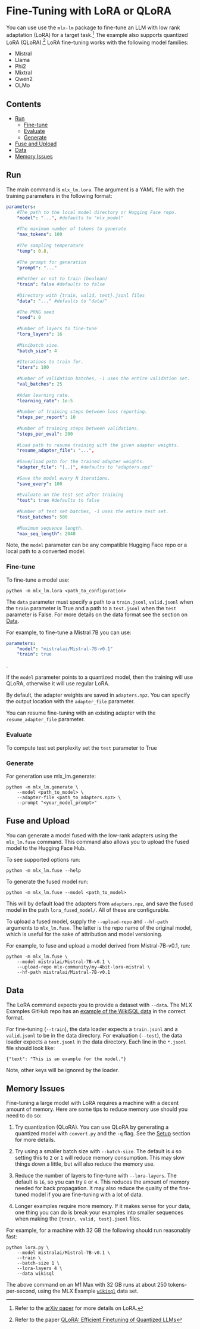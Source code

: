 # Fine-Tuning with LoRA or QLoRA

You can use use the `mlx-lm` package to fine-tune an LLM with low rank
adaptation (LoRA) for a target task.[^lora] The example also supports quantized
LoRA (QLoRA).[^qlora] LoRA fine-tuning works with the following model families:

- Mistral
- Llama
- Phi2
- Mixtral
- Qwen2
- OLMo

## Contents

* [Run](#Run)
  * [Fine-tune](#Fine-tune)
  * [Evaluate](#Evaluate)
  * [Generate](#Generate)
* [Fuse and Upload](#Fuse-and-Upload)
* [Data](#Data)
* [Memory Issues](#Memory-Issues)

## Run

The main command is `mlx_lm.lora`. The argument is a YAML file with the training parameters 
in the following format:

```yaml
parameters:
    #The path to the local model directory or Hugging Face repo.
    "model": "...", #defaults to "mlx_model"
      
    #The maximum number of tokens to generate  
    "max_tokens": 100
    
    #The sampling temperature
    "temp": 0.8,
    
    #The prompt for generation
    "prompt": "..."
      
    #Whether or not to train (boolean)
    "train": false #defaults to false
    
    #Directory with {train, valid, test}.jsonl files
    "data": "..." #defaults to "data/"
      
    #The PRNG seed
    "seed": 0
    
    #Number of layers to fine-tune
    "lora_layers": 16
    
    #Minibatch size.
    "batch_size": 4
    
    #Iterations to train for.
    "iters": 100
    
    #Number of validation batches, -1 uses the entire validation set.
    "val_batches": 25
    
    #Adam learning rate.
    "learning_rate": 1e-5
    
    #Number of training steps between loss reporting.
    "steps_per_report": 10
    
    #Number of training steps between validations.
    "steps_per_eval": 200
    
    #Load path to resume training with the given adapter weights.
    "resume_adapter_file": "...",
      
    #Save/load path for the trained adapter weights.
    "adapter_file": "[..]", #defaults to "adapters.npz"
      
    #Save the model every N iterations.  
    "save_every": 100
    
    #Evaluate on the test set after training
    "test": true #defaults to false
    
    #Number of test set batches, -1 uses the entire test set.
    "test_batches": 500
    
    #Maximum sequence length.
    "max_seq_length": 2048
```

Note, the `model` parameter can be any compatible Hugging
Face repo or a local path to a converted model. 

### Fine-tune

To fine-tune a model use:

```shell
python -m mlx_lm.lora <path_to_configuration>
```

The `data` parameter must specify a path to a `train.jsonl`, `valid.jsonl`
when the `train` parameter is True and a path to a `test.jsonl` when the `test` parameter 
is False. For more details on the data format see the section on [Data](#Data).

For example, to fine-tune a Mistral 7B you can use:

```yaml
parameters:
    "model": "mistralai/Mistral-7B-v0.1"
    "train": true
```
.

If the `model` parameter points to a quantized model, then the training will use QLoRA,
otherwise it will use regular LoRA.

By default, the adapter weights are saved in `adapters.npz`. You can specify
the output location with the `adapter_file` parameter.

You can resume fine-tuning with an existing adapter with the 
`resume_adapter_file` parameter. 

### Evaluate

To compute test set perplexity set the `test` parameter to True

### Generate

For generation use mlx_lm.generate:

```shell
python -m mlx_lm.generate \
    --model <path_to_model> \
    --adapter-file <path_to_adapters.npz> \
    --prompt "<your_model_prompt>"
```

## Fuse and Upload

You can generate a model fused with the low-rank adapters using the
`mlx_lm.fuse` command. This command also allows you to upload the fused model
to the Hugging Face Hub.

To see supported options run:

```shell
python -m mlx_lm.fuse --help
```

To generate the fused model run:

```shell
python -m mlx_lm.fuse --model <path_to_model>
```

This will by default load the adapters from `adapters.npz`, and save the fused
model in the path `lora_fused_model/`. All of these are configurable.

To upload a fused model, supply the `--upload-repo` and `--hf-path` arguments
to `mlx_lm.fuse`. The latter is the repo name of the original model, which is
useful for the sake of attribution and model versioning.

For example, to fuse and upload a model derived from Mistral-7B-v0.1, run: 

```shell
python -m mlx_lm.fuse \
    --model mistralai/Mistral-7B-v0.1 \
    --upload-repo mlx-community/my-4bit-lora-mistral \
    --hf-path mistralai/Mistral-7B-v0.1
```

## Data

The LoRA command expects you to provide a dataset with `--data`.  The MLX
Examples GitHub repo has an [example of the WikiSQL
data](https://github.com/ml-explore/mlx-examples/tree/main/lora/data) in the
correct format.

For fine-tuning (`--train`), the data loader expects a `train.jsonl` and a
`valid.jsonl` to be in the data directory. For evaluation (`--test`), the data
loader expects a `test.jsonl` in the data directory. Each line in the `*.jsonl`
file should look like:

```
{"text": "This is an example for the model."}
```

Note, other keys will be ignored by the loader.

## Memory Issues

Fine-tuning a large model with LoRA requires a machine with a decent amount
of memory. Here are some tips to reduce memory use should you need to do so:

1. Try quantization (QLoRA). You can use QLoRA by generating a quantized model
   with `convert.py` and the `-q` flag. See the [Setup](#setup) section for
   more details. 

2. Try using a smaller batch size with `--batch-size`. The default is `4` so
   setting this to `2` or `1` will reduce memory consumption. This may slow
   things down a little, but will also reduce the memory use.

3. Reduce the number of layers to fine-tune with `--lora-layers`. The default
   is `16`, so you can try `8` or `4`. This reduces the amount of memory
   needed for back propagation. It may also reduce the quality of the
   fine-tuned model if you are fine-tuning with a lot of data.

4. Longer examples require more memory. If it makes sense for your data, one thing
   you can do is break your examples into smaller
   sequences when making the `{train, valid, test}.jsonl` files.

For example, for a machine with 32 GB the following should run reasonably fast:

```
python lora.py \
    --model mistralai/Mistral-7B-v0.1 \
    --train \
    --batch-size 1 \
    --lora-layers 4 \
    --data wikisql
```

The above command on an M1 Max with 32 GB runs at about 250
tokens-per-second, using the MLX Example
[`wikisql`](https://github.com/ml-explore/mlx-examples/tree/main/lora/data)
data set.


[^lora]: Refer to the [arXiv paper](https://arxiv.org/abs/2106.09685) for more details on LoRA.
[^qlora]: Refer to the paper [QLoRA: Efficient Finetuning of Quantized LLMs](https://arxiv.org/abs/2305.14314)
